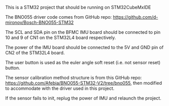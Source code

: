 This is a STM32 project that should be running on STM32CubeMxIDE

The BNO055 driver code comes from GitHub repo: https://github.com/d-mironov/Bosch-BNO055-STM32

The SCL and SDA pin on the BFMC IMU board should be connected to pin 10 and 9 of CN1 on the STM32L4 board respectively.

The power of the IMU board should be connected to the 5V and GND pin of CN2 of the STM32L4 board.

The user button is used as the euler angle soft reset (i.e. not sensor reset) button.

The sensor calibration method structure is from this GitHub repo: https://github.com/Afebia/BNO055-STM32-V2/tree/bno055, then modified to accommodate with the driver used in this project.

If the sensor fails to init, replug the power of IMU and relaunch the project.